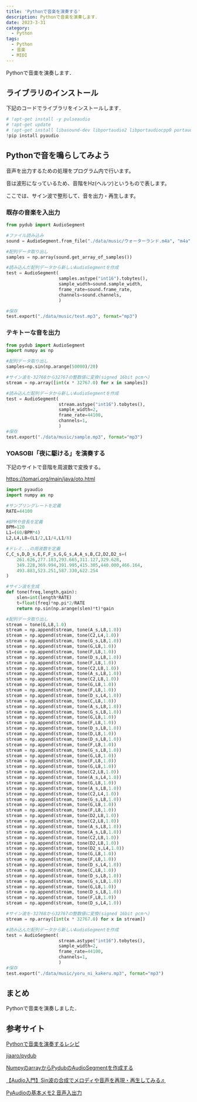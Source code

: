 ```yaml
---
title: 'Pythonで音楽を演奏する'
description: Pythonで音楽を演奏します．
date: 2023-3-31
category: 
  - Python
tags:
  - Python
  - 音楽
  - MIDI
---
```

Pythonで音楽を演奏します．

<!-- https://www.hamlet-engineer.com -->
<!-- !(/image/ChordDiagram.png) -->

<!-- more -->

<ClientOnly>
  <CallInArticleAdsense />
</ClientOnly>



## ライブラリのインストール
下記のコードでライブラリをインストールします．
```python
# !apt-get install -y pulseaudio
# !apt-get update
# !apt-get install libasound-dev libportaudio2 libportaudiocpp0 portaudio19-dev -y
!pip install pyaudio
```

## Pythonで音を鳴らしてみよう
音声を出力するための処理をプログラム内で行います。

音は波形になっているため、音階をHz(ヘルツ)というもので表します。

ここでは、サイン波で整形して、音を出力・再生します。

### 既存の音楽を入出力

```python
from pydub import AudioSegment

#ファイル読み込み
sound = AudioSegment.from_file("./data/music/ウォーターランド.m4a", "m4a")

#配列データ取り出し
samples = np.array(sound.get_array_of_samples())

#読み込んだ配列データから新しいAudioSegmentを作成
test = AudioSegment(
                    samples.astype("int16").tobytes(), 
                    sample_width=sound.sample_width, 
                    frame_rate=sound.frame_rate, 
                    channels=sound.channels,
                    )

#保存
test.export("./data/music/test.mp3", format="mp3")
```


### テキトーな音を出力

```python
from pydub import AudioSegment
import numpy as np

#配列データ取り出し
samples=np.sin(np.arange(50000)/20)

#サイン波を-32768から32767の整数値に変換(signed 16bit pcmへ)
stream = np.array([int(x * 32767.0) for x in samples])

#読み込んだ配列データから新しいAudioSegmentを作成
test = AudioSegment(
                    stream.astype("int16").tobytes(), 
                    sample_width=2, 
                    frame_rate=44100, 
                    channels=1,
                    )
#保存
test.export("./data/music/sample.mp3", format="mp3")
```

### YOASOBI「夜に駆ける」を演奏する
下記のサイトで音階を周波数で変換する。

https://tomari.org/main/java/oto.html

```python
import pyaudio
import numpy as np

#サンプリングレートを定義
RATE=44100

#BPMや音長を定義
BPM=120
L1=(60/BPM*4)
L2,L4,L8=(L1/2,L1/4,L1/8)

#ドレミ...の周波数を定義
C,C_s,D,D_s,E,F,F_s,G,G_s,A,A_s,B,C2,D2,D2_s=(
    261.626,277.183,293.665,311.127,329.628,
    349.228,369.994,391.995,415.305,440.000,466.164,
    493.883,523.251,587.330,622.254
)

#サイン波を生成
def tone(freq,length,gain):
    slen=int(length*RATE)
    t=float(freq)*np.pi*2/RATE
    return np.sin(np.arange(slen)*t)*gain

#配列データ取り出し
stream = tone(G,L8,1.0)
stream = np.append(stream, tone(A_s,L8,1.0))
stream = np.append(stream, tone(C2,L4,1.0))
stream = np.append(stream, tone(G_s,L8,1.0))
stream = np.append(stream, tone(G,L8,1.0))
stream = np.append(stream, tone(F,L8,1.0))
stream = np.append(stream, tone(D_s,L8,1.0))
stream = np.append(stream, tone(F,L8,1.0))
stream = np.append(stream, tone(C2,L8,1.0))
stream = np.append(stream, tone(A_s,L8,1.0))
stream = np.append(stream, tone(C2,L8,1.0))
stream = np.append(stream, tone(G,L8,1.0))
stream = np.append(stream, tone(F,L8,1.0))
stream = np.append(stream, tone(D_s,L4,1.0))
stream = np.append(stream, tone(C,L8,1.0))
stream = np.append(stream, tone(A_s,L8,1.0))
stream = np.append(stream, tone(G_s,L8,1.0))
stream = np.append(stream, tone(G,L8,1.0))
stream = np.append(stream, tone(F,L8,1.0))
stream = np.append(stream, tone(D_s,L8,1.0))
stream = np.append(stream, tone(D,L8,1.0))
stream = np.append(stream, tone(D_s,L8,1.0))
stream = np.append(stream, tone(F,L8,1.0))
stream = np.append(stream, tone(G_s,L8,1.0))
stream = np.append(stream, tone(G,L8,1.0))
stream = np.append(stream, tone(F,L8,1.0))
stream = np.append(stream, tone(G,L8,1.0))
stream = np.append(stream, tone(C2,L8,1.0))
stream = np.append(stream, tone(A_s,L4,1.0))
stream = np.append(stream, tone(G,L8,1.0))
stream = np.append(stream, tone(A_s,L8,1.0))
stream = np.append(stream, tone(C2,L4,1.0))
stream = np.append(stream, tone(G_s,L8,1.0))
stream = np.append(stream, tone(G,L8,1.0))
stream = np.append(stream, tone(F,L8,1.0))
stream = np.append(stream, tone(D2,L8,1.0))
stream = np.append(stream, tone(C2,L8,1.0))
stream = np.append(stream, tone(A_s,L8,1.0))
stream = np.append(stream, tone(A_s,L8,1.0))
stream = np.append(stream, tone(C2,L8,1.0))
stream = np.append(stream, tone(D2,L8,1.0))
stream = np.append(stream, tone(D2_s,L4,1.0))
stream = np.append(stream, tone(G,L8,1.0))
stream = np.append(stream, tone(F,L8,1.0))
stream = np.append(stream, tone(D_s,L4,1.0))
stream = np.append(stream, tone(C,L8,1.0))
stream = np.append(stream, tone(D_s,L8,1.0))
stream = np.append(stream, tone(G_s,L8,1.0))
stream = np.append(stream, tone(G,L8,1.0))
stream = np.append(stream, tone(D_s,L8,1.0))
stream = np.append(stream, tone(F,L8,1.0))
stream = np.append(stream, tone(D_s,L4,1.0))

#サイン波を-32768から32767の整数値に変換(signed 16bit pcmへ)
stream = np.array([int(x * 32767.0) for x in stream])

#読み込んだ配列データから新しいAudioSegmentを作成
test = AudioSegment(
                    stream.astype("int16").tobytes(), 
                    sample_width=2, 
                    frame_rate=44100, 
                    channels=1,
                    )
#保存
test.export("./data/music/yoru_ni_kakeru.mp3", format="mp3")
```


## まとめ
Pythonで音楽を演奏しました．

## 参考サイト
[Pythonで音楽を演奏するレシピ](https://axross-recipe.com/recipes/429)

[jiaaro/pydub](https://github.com/jiaaro/pydub/blob/master/API.markdown)

[NumpyのarrayからPydubのAudioSegmentを作成する](https://own-search-and-study.xyz/2017/11/19/numpy%E3%81%AEarray%E3%81%8B%E3%82%89pydub%E3%81%AEaudiosegment%E3%82%92%E4%BD%9C%E6%88%90%E3%81%99%E3%82%8B/)

[【Audio入門】Sin波の合成でメロディや音声を再現・再生してみる♬](https://qiita.com/MuAuan/items/ef4da6167d13cbf56e78)

[PyAudioの基本メモ2 音声入出力](https://takeshid.hatenadiary.jp/entry/2016/01/10/153503)


<ClientOnly>
  <CallInArticleAdsense />
</ClientOnly>




